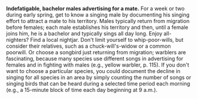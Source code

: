 **Indefatigable, bachelor males advertising for a mate.** For a week or two during early spring, get to know a singing male by documenting his singing effort to attract a mate to his territory. Males typically return from migration before females; each male establishes his territory and then, until a female joins him, he is a bachelor and typically sings all day long. Enjoy all-nighters? Find a local nightjar. Don't limit yourself to whip-poor-wills, but consider their relatives, such as a chuck-will's-widow or a common poorwill. Or choose a songbird just returning from migration; warblers are fascinating, because many species use different songs in advertising for females and in fighting with males (e.g., yellow warbler, p. 115). If you don't want to choose a particular species, you could document the decline in singing for all species in an area by simply counting the number of songs or singing birds that can be heard during a selected time period each morning (e.g., a 15-minute block of time each day beginning at 9 a.m.).
